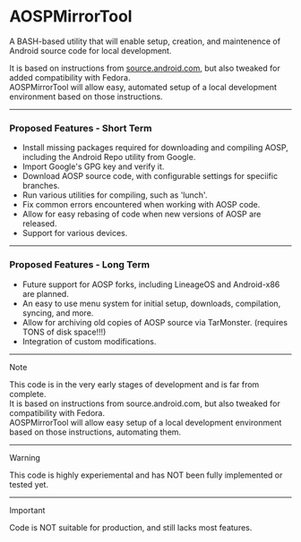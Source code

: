 # AOSPMirrorTool
A BASH-based utility that will enable setup, creation, and maintenence of Android source code for local development.

It is based on instructions from <a href="https://source.android.com" target="new">source.android.com</a>, but also tweaked for added compatibility with Fedora. <br>
AOSPMirrorTool will allow easy, automated setup of a local development environment based on those instructions. <br>
<hr>
<h3> Proposed Features - Short Term </h3>
<ul>
  <li>Install missing packages required for downloading and compiling AOSP, including the Android Repo utility from Google.</li>
  <li>Import Google's GPG key and verify it.</li>
  <li>Download AOSP source code, with configurable settings for speciific branches.</li>
  <li>Run various utilities for compiling, such as 'lunch'.</li>
  <li>Fix common errors encountered when working with AOSP code.</li>
  <li>Allow for easy rebasing of code when new versions of AOSP are released.</li>
  <li>Support for various devices.</li>
  </ul>
<hr>

<h3> Proposed Features - Long Term </h3>
<ul>
  <li>Future support for AOSP forks, including LineageOS and Android-x86 are planned.</li>
  <li>An easy to use menu system for initial setup, downloads, compilation, syncing, and more.</li>
  <li>Allow for archiving old copies of AOSP source via TarMonster. (requires TONS of disk space!!!) </li>
  <li>Integration of custom modifications.</li>
</ul>

<hr>

> [!NOTE]
> This code is in the very early stages of development and is far from complete. <br>
> It is based on instructions from source.android.com, but also tweaked for compatibility with Fedora. <br>
> AOSPMirrorTool will allow easy setup of a local development environment based on those instructions, automating them.
<hr>

> [!WARNING]
> This code is highly experiemental and has NOT been fully implemented or tested yet. <br>
<hr>

> [!IMPORTANT]
> Code is NOT suitable for production, and still lacks most features.

